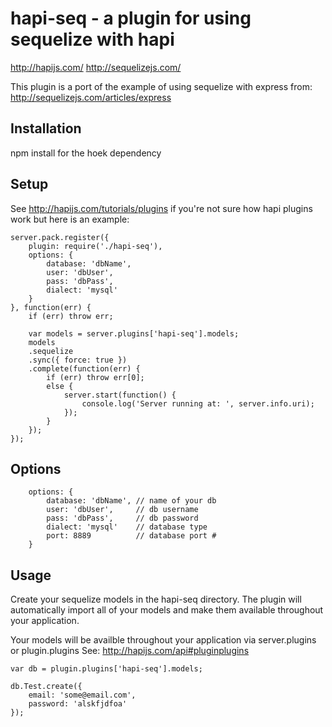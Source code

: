 # hapi-seq - a plugin for using sequelize with hapi

http://hapijs.com/
http://sequelizejs.com/

This plugin is a port of the example of using sequelize with express from: http://sequelizejs.com/articles/express

## Installation
npm install for the hoek dependency

## Setup
See http://hapijs.com/tutorials/plugins if you're not sure how hapi plugins work but here is an example:

    server.pack.register({
        plugin: require('./hapi-seq'),
        options: {
            database: 'dbName',
            user: 'dbUser',
            pass: 'dbPass',
            dialect: 'mysql'
        }
    }, function(err) {
        if (err) throw err;
        
        var models = server.plugins['hapi-seq'].models;
        models
        .sequelize
        .sync({ force: true })
        .complete(function(err) {
            if (err) throw err[0];
            else {
                server.start(function() {
                    console.log('Server running at: ', server.info.uri);
                });
            }
        });
    });


## Options

        options: {
            database: 'dbName', // name of your db
            user: 'dbUser',     // db username
            pass: 'dbPass',     // db password
            dialect: 'mysql'    // database type
            port: 8889          // database port #
        }

## Usage
Create your sequelize models in the hapi-seq directory. The plugin will automatically import all of your models and make them available throughout your application.

Your models will be availble throughout your application via server.plugins or plugin.plugins
See: http://hapijs.com/api#pluginplugins 

    var db = plugin.plugins['hapi-seq'].models;
    
    db.Test.create({
        email: 'some@email.com',
        password: 'alskfjdfoa'
    });